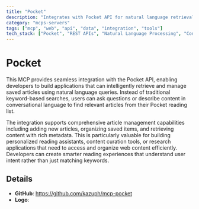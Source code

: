 ```yaml
---
title: "Pocket"
description: "Integrates with Pocket API for natural language retrieval and management of saved articles."
category: "mcps-servers"
tags: ["mcp", "web", "api", "data", "integration", "tools"]
tech_stack: ["Pocket", "REST APIs", "Natural Language Processing", "Content Management"]
---
```


# Pocket

This MCP provides seamless integration with the Pocket API, enabling developers to build applications that can intelligently retrieve and manage saved articles using natural language queries. Instead of traditional keyword-based searches, users can ask questions or describe content in conversational language to find relevant articles from their Pocket reading list.

The integration supports comprehensive article management capabilities including adding new articles, organizing saved items, and retrieving content with rich metadata. This is particularly valuable for building personalized reading assistants, content curation tools, or research applications that need to access and organize web content efficiently. Developers can create smarter reading experiences that understand user intent rather than just matching keywords.

## Details

- **GitHub**: https://github.com/kazuph/mcp-pocket
- **Logo**: 
